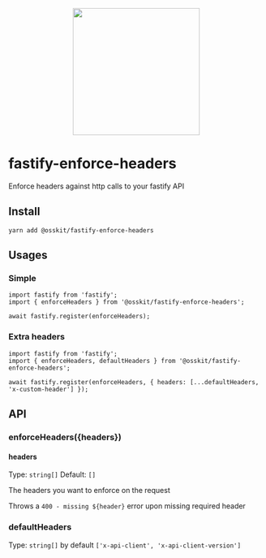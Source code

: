 <p align="center">
<img width="250" height="250" src="https://user-images.githubusercontent.com/15312980/175080445-1fb834d4-7321-424f-bfb0-0b3f4f81dc91.svg" />
</p>

# fastify-enforce-headers
Enforce headers against http calls to your fastify API
  
</div>

## Install
```
yarn add @osskit/fastify-enforce-headers
```

## Usages

### Simple
```
import fastify from 'fastify';
import { enforceHeaders } from '@osskit/fastify-enforce-headers';

await fastify.register(enforceHeaders);
```

### Extra headers

```
import fastify from 'fastify';
import { enforceHeaders, defaultHeaders } from '@osskit/fastify-enforce-headers';

await fastify.register(enforceHeaders, { headers: [...defaultHeaders, 'x-custom-header'] });
```

## API

### enforceHeaders({headers})
#### headers
Type: `string[]`
Default: `[]`

The headers you want to enforce on the request

Throws a `400 - missing ${header}` error upon missing required header

### defaultHeaders

Type: `string[]` by default `['x-api-client', 'x-api-client-version']`
